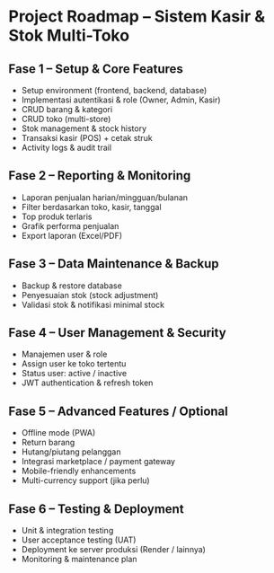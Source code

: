 # Project Roadmap – Sistem Kasir & Stok Multi-Toko

## Fase 1 – Setup & Core Features

- Setup environment (frontend, backend, database)
- Implementasi autentikasi & role (Owner, Admin, Kasir)
- CRUD barang & kategori
- CRUD toko (multi-store)
- Stok management & stock history
- Transaksi kasir (POS) + cetak struk
- Activity logs & audit trail

## Fase 2 – Reporting & Monitoring

- Laporan penjualan harian/mingguan/bulanan
- Filter berdasarkan toko, kasir, tanggal
- Top produk terlaris
- Grafik performa penjualan
- Export laporan (Excel/PDF)

## Fase 3 – Data Maintenance & Backup

- Backup & restore database
- Penyesuaian stok (stock adjustment)
- Validasi stok & notifikasi minimal stock

## Fase 4 – User Management & Security

- Manajemen user & role
- Assign user ke toko tertentu
- Status user: active / inactive
- JWT authentication & refresh token

## Fase 5 – Advanced Features / Optional

- Offline mode (PWA)
- Return barang
- Hutang/piutang pelanggan
- Integrasi marketplace / payment gateway
- Mobile-friendly enhancements
- Multi-currency support (jika perlu)

## Fase 6 – Testing & Deployment

- Unit & integration testing
- User acceptance testing (UAT)
- Deployment ke server produksi (Render / lainnya)
- Monitoring & maintenance plan
